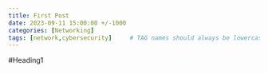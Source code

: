 ```yaml
---
title: First Post
date: 2023-09-11 15:00:00 +/-1000
categories: [Networking]
tags: [network,cybersecurity]     # TAG names should always be lowercase
---
```


#Heading1